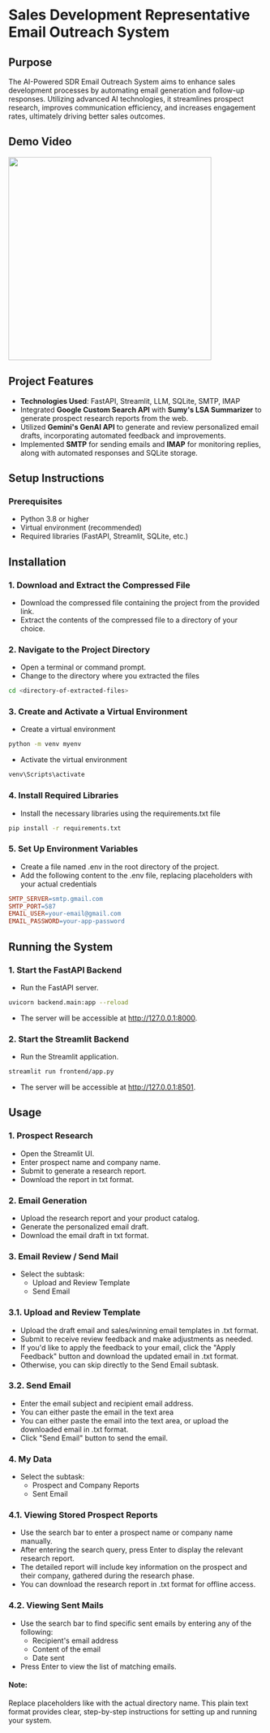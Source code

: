 # Sales Development Representative Email Outreach System

## Purpose

The AI-Powered SDR Email Outreach System aims to enhance sales development processes by automating email generation and follow-up responses. Utilizing advanced AI technologies, it streamlines prospect research, improves communication efficiency, and increases engagement rates, ultimately driving better sales outcomes.

## Demo Video

<a href="https://www.youtube.com/watch?v=vSr9O0YUv3k" target="_blank">
  <img src="https://img.youtube.com/vi/vSr9O0YUv3k/maxresdefault.jpg" width="400" />
</a>


## Project Features

- **Technologies Used**: FastAPI, Streamlit, LLM, SQLite, SMTP, IMAP
- Integrated **Google Custom Search API** with **Sumy's LSA Summarizer** to generate prospect research reports from the web.
- Utilized **Gemini's GenAI API** to generate and review personalized email drafts, incorporating automated feedback and improvements.
- Implemented **SMTP** for sending emails and **IMAP** for monitoring replies, along with automated responses and SQLite storage.


## Setup Instructions

### Prerequisites
- Python 3.8 or higher
- Virtual environment (recommended)
- Required libraries (FastAPI, Streamlit, SQLite, etc.)

## Installation

### 1. Download and Extract the Compressed File
- Download the compressed file containing the project from the provided link.
- Extract the contents of the compressed file to a directory of your choice.

### 2. Navigate to the Project Directory
- Open a terminal or command prompt.
- Change to the directory where you extracted the files

```bash
cd <directory-of-extracted-files>
```

### 3. Create and Activate a Virtual Environment
- Create a virtual environment

```bash
python -m venv myenv
```

- Activate the virtual environment

```bash
venv\Scripts\activate
```

### 4. Install Required Libraries
- Install the necessary libraries using the requirements.txt file

```bash
pip install -r requirements.txt
```

### 5. Set Up Environment Variables
- Create a file named .env in the root directory of the project.
- Add the following content to the .env file, replacing placeholders with your actual credentials
  
```makefile
SMTP_SERVER=smtp.gmail.com
SMTP_PORT=587
EMAIL_USER=your-email@gmail.com
EMAIL_PASSWORD=your-app-password
```

## Running the System

### 1. Start the FastAPI Backend
- Run the FastAPI server.
```bash
uvicorn backend.main:app --reload
```
- The server will be accessible at http://127.0.0.1:8000.

### 2. Start the Streamlit Backend
- Run the Streamlit application.
```bash
streamlit run frontend/app.py
```
- The server will be accessible at http://127.0.0.1:8501.


## Usage

### 1. Prospect Research 
- Open the Streamlit UI.
- Enter prospect name and company name.
- Submit to generate a research report.
- Download the report in txt format.

### 2. Email Generation
- Upload the research report and your product catalog.
- Generate the personalized email draft.
- Download the email draft in txt format.

### 3. Email Review / Send Mail
- Select the subtask: 
  - Upload and Review Template
  - Send Email

### 3.1. Upload and Review Template
- Upload the draft email and sales/winning email templates in .txt format.
- Submit to receive review feedback and make adjustments as needed.
- If you'd like to apply the feedback to your email, click the "Apply Feedback" button and download the updated email in .txt format.
- Otherwise, you can skip directly to the Send Email subtask.
  
### 3.2. Send Email
- Enter the email subject and recipient email address.
- You can either paste the email in the text area 
- You can either paste the email into the text area, or upload the downloaded email in .txt format.
- Click "Send Email" button to send the email.

### 4. My Data
- Select the subtask: 
  - Prospect and Company Reports
  - Sent Email

### 4.1. Viewing Stored Prospect Reports
- Use the search bar to enter a prospect name or company name manually.
- After entering the search query, press Enter to display the relevant research report.
- The detailed report will include key information on the prospect and their company, gathered during the research phase.
- You can download the research report in .txt format for offline access.
  
### 4.2. Viewing Sent Mails
- Use the search bar to find specific sent emails by entering any of the following:
  - Recipient's email address
  - Content of the email
  - Date sent
- Press Enter to view the list of matching emails.

#### Note:
Replace placeholders like <directory-of-extracted-files> with the actual directory name. This plain text format provides clear, step-by-step instructions for setting up and running your system.
